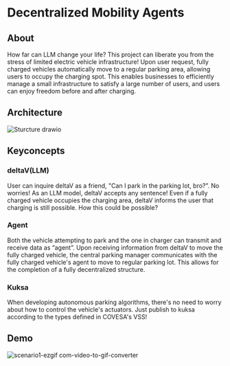 # Decentralized Mobility Agents
## About
How far can LLM change your life? 
This project can liberate you from the stress of limited electric vehicle infrastructure! 
Upon user request, fully charged vehicles automatically move to a regular parking area, allowing users to occupy the charging spot. 
This enables businesses to efficiently manage a small infrastructure to satisfy a large number of users, and users can enjoy freedom before and after charging.

## Architecture
![Sturcture drawio](https://github.com/Bosch-ConnectedExperience-2024/MEMINE/assets/97211801/c1989442-4d75-46c4-9c69-880f1068c9ab)

## Keyconcepts
### **deltaV(LLM)**
  
User can inquire deltaV as a friend, "Can I park in the parking lot, bro?”. No worries! 
As an LLM model, deltaV accepts any sentence! 
Even if a fully charged vehicle occupies the charging area, deltaV informs the user that charging is still possible. 
How this could be possible?

### **Agent**
  
Both the vehicle attempting to park and the one in charger can transmit and receive data as “agent”. 
Upon receiving information from deltaV to move the fully charged vehicle, the central parking manager communicates with the fully charged vehicle's agent to move to regular parking lot.
This allows for the completion of a fully decentralized structure.

### **Kuksa**

When developing autonomous parking algorithms, there's no need to worry about how to control the vehicle's actuators. 
Just publish to kuksa according to the types defined in COVESA's VSS!

## Demo
![scenario1-ezgif com-video-to-gif-converter](https://github.com/Bosch-ConnectedExperience-2024/MEMINE/assets/97011426/3ea48b07-fd5e-4114-bb38-aac2f23fe64f)
